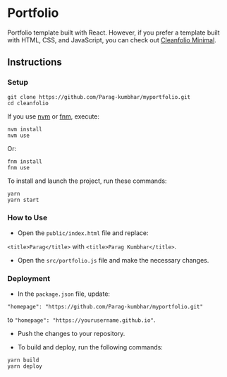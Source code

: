 # Portfolio

Portfolio template built with React. However, if you prefer a template built with HTML, CSS, and JavaScript, you can check out [Cleanfolio Minimal](https://github.com/Parag-kumbhar/myportfolio.git).

<!-- ## Preview

[![Imgur](https://imgur.com/FwDMNEM.gif)](https://rjshkhr.github.io/cleanfolio)

[Live Demo](https://rjshkhr.github.io/cleanfolio) -->

## Instructions

### Setup

```shell
git clone https://github.com/Parag-kumbhar/myportfolio.git
cd cleanfolio
```

If you use [nvm](https://github.com/nvm-sh/nvm) or [fnm](https://github.com/Schniz/fnm), execute:

```shell
nvm install
nvm use
```

Or:

```shell
fnm install
fnm use
```

To install and launch the project, run these commands:

```shell
yarn
yarn start
```

### How to Use

- Open the `public/index.html` file and replace:

`<title>Parag</title>` with `<title>Parag Kumbhar</title>`.

- Open the `src/portfolio.js` file and make the necessary changes.

### Deployment

- In the `package.json` file, update:

`"homepage": "https://github.com/Parag-kumbhar/myportfolio.git"`

to `"homepage": "https://yourusername.github.io"`.

- Push the changes to your repository.

- To build and deploy, run the following commands:

```shell
yarn build
yarn deploy
```



